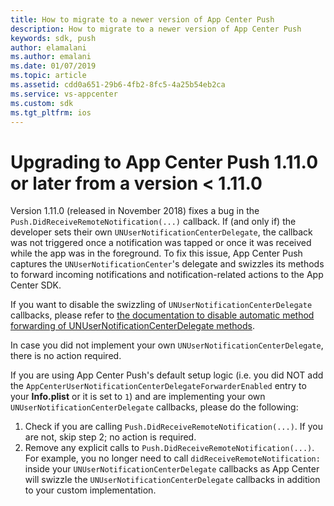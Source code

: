 ```yaml
---
title: How to migrate to a newer version of App Center Push
description: How to migrate to a newer version of App Center Push
keywords: sdk, push
author: elamalani
ms.author: emalani
ms.date: 01/07/2019
ms.topic: article
ms.assetid: cdd0a651-29b6-4fb2-8fc5-4a25b54eb2ca
ms.service: vs-appcenter
ms.custom: sdk
ms.tgt_pltfrm: ios
---
```


# Upgrading to App Center Push 1.11.0 or later from a version < 1.11.0

Version 1.11.0 (released in November 2018) fixes a bug in the `Push.DidReceiveRemoteNotification(...)` callback. If (and only if) the developer sets their own `UNUserNotificationCenterDelegate`, the callback was not triggered once a notification was tapped or once it was received while the app was in the foreground. To fix this issue, App Center Push captures the `UNUserNotificationCenter`'s delegate and swizzles its methods to forward incoming notifications and notification-related actions to the App Center SDK.

If you want to disable the swizzling of `UNUserNotificationCenterDelegate` callbacks,  please refer to [the documentation to disable automatic method forwarding of UNUserNotificationCenterDelegate methods](~/sdk/push/xamarin-ios.md#user-notification-center-delegate).

In case you did not implement your own `UNUserNotificationCenterDelegate`, there is no action required.

If you are using App Center Push's default setup logic (i.e. you did NOT add the `AppCenterUserNotificationCenterDelegateForwarderEnabled` entry to your **Info.plist** or it is set to `1`) and are implementing your own `UNUserNotificationCenterDelegate` callbacks, please do the following:

1. Check if you are calling `Push.DidReceiveRemoteNotification(...)`. If you are not, skip step 2; no action is required.
2. Remove any explicit calls to `Push.DidReceiveRemoteNotification(...)`. For example, you no longer need to call `didReceiveRemoteNotification:` inside your `UNUserNotificationCenterDelegate` callbacks as App Center will swizzle the `UNUserNotificationCenterDelegate` callbacks in addition to your custom implementation.